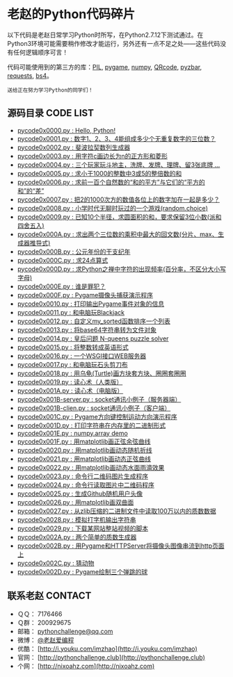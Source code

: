 老赵的Python代码碎片
===================

以下代码是老赵日常学习Python时所写，在Python2.7.12下测试通过。在Python3环境可能需要稍作修改才能运行，另外还有一点不足之处——这些代码没有任何逻辑顺序可言！

代码可能使用到的第三方的库：[PIL](http://pythonware.com/products/pil/), [pygame](http://www.pygame.org/), [numpy](http://www.numpy.org/), [QRcode](https://pypi.python.org/pypi/qrcode), [pyzbar](https://pypi.python.org/pypi/pyzbar), [requests](http://cn.python-requests.org/zh_CN/latest/), [bs4](https://www.crummy.com/software/BeautifulSoup/)。

    送给正在努力学习Python的同学们！

源码目录 CODE LIST
-----------------

- [pycode0x0000.py : Hello, Python!](src/pycode0x0000.py)
- [pycode0x0001.py : 数字1、2、3、4能组成多少个无重复数字的三位数？](src/pycode0x0001.py)
- [pycode0x0002.py : 斐波拉契数列生成器](src/pycode0x0002.py)
- [pycode0x0003.py : 用字符c画边长为n的正方形和菱形](src/pycode0x0003.py)
- [pycode0x0004.py : 三个玩家玩斗地主，洗牌、发牌、理牌、留3张底牌 ...](src/pycode0x0004.py)
- [pycode0x0005.py : 求小于1000的整数中3或5的整倍数的和](src/pycode0x0005.py)
- [pycode0x0006.py : 求前一百个自然数的“和的平方”与它们的“平方的和”的“差”](src/pycode0x0006.py)
- [pycode0x0007.py : 把2的1000次方的数值各位上的数字加在一起是多少？](src/pycode0x0007.py)
- [pycode0x0008.py : 小学时代无聊时玩过的一个游戏(random.choice)](src/pycode0x0008.py)
- [pycode0x0009.py : 已知10个半径，求圆面积的和，要求保留3位小数(派和四舍五入)](src/pycode0x0009.py)
- [pycode0x000A.py : 求出两个三位数的乘积中最大的回文数(分片、max、生成器推导式)](src/pycode0x000A.py)
- [pycode0x000B.py : 公元年份的干支纪年](src/pycode0x000B.py)
- [pycode0x000C.py : 求24点算式](src/pycode0x000C.py)
- [pycode0x000D.py : 求Python之禅中字符的出现频率(百分率，不区分大小写字母)](src/pycode0x000D.py)
- [pycode0x000E.py : 谁是罪犯？](src/pycode0x000E.py)
- [pycode0x000F.py : Pygame摄像头捕获演示程序](src/pycode0x000F.py)
- [pycode0x0010.py : 打印输出Pygame事件对象的信息](src/pycode0x0010.py)
- [pycode0x0011.py : 和电脑玩Blackjack](src/pycode0x0011.py)
- [pycode0x0012.py : 自定义my_sorted函数排序一个列表](src/pycode0x0012.py)
- [pycode0x0013.py : 将base64字符串转为文件对象](src/pycode0x0013.py)
- [pycode0x0014.py : 皇后问题 N-queens puzzle solver](src/pycode0x0014.py)
- [pycode0x0015.py : 将整数转成英语形式](src/pycode0x0015.py)
- [pycode0x0016.py : 一个WSGI接口WEB服务器](src/pycode0x0016.py)
- [pycode0x0017.py : 和电脑玩石头剪刀布](src/pycode0x0017.py)
- [pycode0x0018.py : 用乌龟(Turtle)画方块套方块、圈圈套圈圈](src/pycode0x0018.py)
- [pycode0x0019.py : 读心术（人类版）](src/pycode0x0019.py)
- [pycode0x001A.py : 读心术（电脑版）](src/pycode0x001A.py)
- [pycode0x001B-server.py : socket通讯小例子（服务器端）](src/pycode0x001B-server.py)
- [pycode0x001B-clien.py : socket通讯小例子（客户端）](src/pycode0x001B-clien.py)
- [pycode0x001C.py : Pygame方向键控制运动方向演示程序](src/pycode0x001C.py)
- [pycode0x001D.py : 打印字符串在内存里的二进制形式](src/pycode0x001D.py)
- [pycode0x001E.py : numpy.array demo](src/pycode0x001E.py)
- [pycode0x001F.py : 用matplotlib画正弦余弦曲线](src/pycode0x001F.py)
- [pycode0x0020.py : 用matplotlib画动态随机折线](src/pycode0x0020.py)
- [pycode0x0021.py : 用matplotlib画动态正弦曲线](src/pycode0x0021.py)
- [pycode0x0022.py : 用matplotlib画动态水面雨滴效果](src/pycode0x0022.py)
- [pycode0x0023.py : 命令行二维码图片生成程序](src/pycode0x0023.py)
- [pycode0x0024.py : 命令行读取图片中二维码程序](src/pycode0x0024.py)
- [pycode0x0025.py : 生成Github随机用户头像](src/pycode0x0025.py)
- [pycode0x0026.py : 用matplotlib画双曲面](src/pycode0x0026.py)
- [pycode0x0027.py : 从zlib压缩的二进制文件中读取100万以内的质数数据](src/pycode0x0027.py)
- [pycode0x0028.py : 模拟打字机输出字符串](src/pycode0x0028.py)
- [pycode0x0029.py : 下载某网站整站视频的脚本](src/pycode0x0029.py)
- [pycode0x002A.py : 两个简单的质数生成器](src/pycode0x002A.py)
- [pycode0x002B.py : 用Pygame和HTTPServer将摄像头图像串流到http页面上](src/pycode0x002B.py)
- [pycode0x002C.py : 猜动物](src/pycode0x002C.py)
- [pycode0x002D.py : Pygame绘制三个弹跳的球](src/pycode0x002D.py)

联系老赵 CONTACT
---------------

- ＱＱ：   7176466
- Ｑ群：   200929675
- 邮箱：   [pythonchallenge@qq.com](mailto:pythonchallenge@qq.com)
- 微博：   [@老赵爱编程](http://www.weibo.com/archtaurus)
- 优酷：   [http://i.youku.com/imzhao](http://i.youku.com/imzhao)
- 官网：   [http://pythonchallenge.club](http://pythonchallenge.club)
- 个网：   [http://nixoahz.com](http://nixoahz.com)